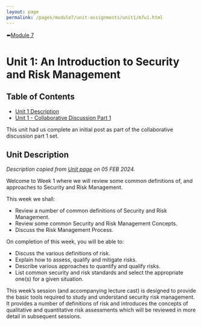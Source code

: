```yaml
---
layout: page
permalink: /pages/module7/unit-assignments/unit1/m7u1.html
---
```


⬅️[Module 7](/pages/module7.html)

# Unit 1: An Introduction to Security and Risk Management

## Table of Contents

-  [Unit 1 Description](/pages/module7/unit-assignments/unit1/m6u1-description.html)
- [Unit 1 - Collaborative Discussion Part 1](/pages/module6/unit-assignments/unit1/collab-discussion.html)

This unit had us complete an initial post as part of the collaborative discussion part 1 set.

## Unit Description

*Description copied from [Unit page](https://www.my-course.co.uk/course/view.php?id=11272&section=7) on 05 FEB 2024.*

Welcome to Week 1 where we will review some common definitions of, and approaches to Security and Risk Management.

This week we shall:
- Review a number of common definitions of Security and Risk Management.
- Review some common Security and Risk Management Concepts.
- Discuss the Risk Management Process.

On completion of this week, you will be able to:
- Discuss the various definitions of risk.
- Explain how to assess, qualify and mitigate risks.
- Describe various approaches to quantify and qualify risks.
- List common security and risk standards and select the appropriate one(s) for a given situation.

This week’s session (and accompanying lecture cast) is designed to provide the basic tools required to study and understand security risk management. It provides a number of definitions of risk and introduces the concepts of qualitative and quantitative risk assessments which will be reviewed in more detail in subsequent sessions.
